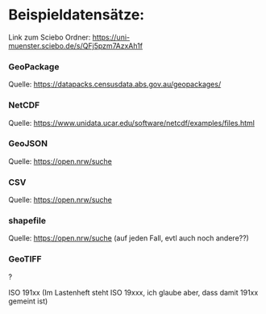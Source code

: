# Beispieldatensätze:

Link zum Sciebo Ordner: <https://uni-muenster.sciebo.de/s/QFj5pzm7AzxAh1f>

### GeoPackage

Quelle: <https://datapacks.censusdata.abs.gov.au/geopackages/>

### NetCDF

Quelle: <https://www.unidata.ucar.edu/software/netcdf/examples/files.html>

### GeoJSON

Quelle: <https://open.nrw/suche>

### CSV

Quelle: <https://open.nrw/suche>

### shapefile

Quelle: <https://open.nrw/suche> (auf jeden Fall, evtl auch noch andere??)

### GeoTIFF

?

ISO 191xx (Im Lastenheft steht ISO 19xxx, ich glaube aber, dass damit 191xx gemeint ist)

